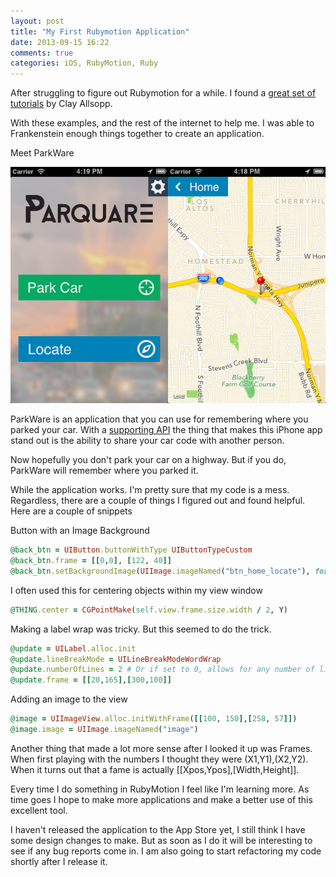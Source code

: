 ```yaml
---
layout: post
title: "My First Rubymotion Application"
date: 2013-09-15 16:22
comments: true
categories: iOS, RubyMotion, Ruby
---
```


After struggling to figure out Rubymotion for a while. I found a [great set of tutorials](http://rubymotion-tutorial.com/) by Clay Allsopp. 

With these examples, and the rest of the internet to help me. I was able to Frankenstein enough things together to create an application.

<!-- more -->

Meet ParkWare

![ParkWare](/images/parquare.png)

ParkWare is an application that you can use for remembering where you parked your car. With a [supporting API](https://github.com/aaronmiler/car_app_api) the thing that makes this iPhone app stand out is the ability to share your car code with another person.

Now hopefully you don't park your car on a highway. But if you do, ParkWare will remember where you parked it.

While the application works. I'm pretty sure that my code is a mess. Regardless, there are a couple of things I figured out and found helpful. Here are a couple of snippets

Button with an Image Background
``` ruby
@back_btn = UIButton.buttonWithType UIButtonTypeCustom
@back_btn.frame = [[0,0], [122, 40]]
@back_btn.setBackgroundImage(UIImage.imageNamed("btn_home_locate"), forState: UIControlStateNormal)
```

I often used this for centering objects within my view window
``` ruby
@THING.center = CGPointMake(self.view.frame.size.width / 2, Y)
```
Making a label wrap was tricky. But this seemed to do the trick. 
``` ruby
@update = UILabel.alloc.init
@update.lineBreakMode = UILineBreakModeWordWrap
@update.numberOfLines = 2 # Or if set to 0, allows for any number of lines
@update.frame = [[20,165],[300,100]]
```

Adding an image to the view
``` ruby
@image = UIImageView.alloc.initWithFrame([[100, 150],[258, 57]])
@image.image = UIImage.imageNamed("image")
```

Another thing that made a lot more sense after I looked it up was Frames. When first playing with the numbers I thought they were (X1,Y1),(X2,Y2). When it turns out that a fame is actually [[Xpos,Ypos],[Width,Height]].

Every time I do something in RubyMotion I feel like I'm learning more. As time goes I hope to make more applications and make a better use of this excellent tool. 

I haven't released the application to the App Store yet, I still think I have some design changes to make. But as soon as I do it will be interesting to see if any bug reports come in. I am also going to start refactoring my code shortly after I release it.
